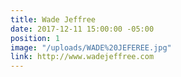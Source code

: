 ```yaml
---
title: Wade Jeffree
date: 2017-12-11 15:00:00 -05:00
position: 1
image: "/uploads/WADE%20JEFEREE.jpg"
link: http://www.wadejeffree.com
---
```


